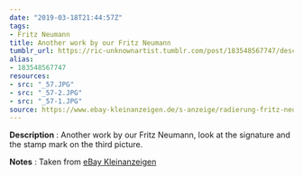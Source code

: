 ```yaml
---
date: "2019-03-18T21:44:57Z"
tags:
- Fritz Neumann
title: Another work by our Fritz Neumann
tumblr_url: https://ric-unknownartist.tumblr.com/post/183548567747/description-another-work-by-our-fritz-neumann
alias:
- 183548567747
resources:
- src: "_57.JPG"
- src: "_57-2.JPG"
- src: "_57-1.JPG"
source: https://www.ebay-kleinanzeigen.de/s-anzeige/radierung-fritz-neumann-vogel-voegel-tukan-30er-jahre-sign-/1072820687-240-1562
---
```


**Description** : Another work by our Fritz Neumann, look at the signature and the stamp mark on the third picture.

**Notes** : Taken from [eBay Kleinanzeigen](https://www.ebay-kleinanzeigen.de/s-anzeige/radierung-fritz-neumann-vogel-voegel-tukan-30er-jahre-sign-/1072820687-240-1562)
